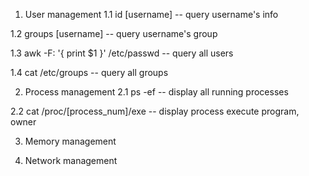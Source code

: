 1. User management
1.1 id [username] -- query username's info

1.2 groups [username] -- query username's group

1.3 awk -F: '{ print $1 }' /etc/passwd  -- query all users

1.4 cat /etc/groups  -- query all groups




2. Process management
2.1 ps -ef  --  display all running processes

2.2 cat /proc/[process_num]/exe  -- display process execute program, owner



3. Memory management



4. Network management
